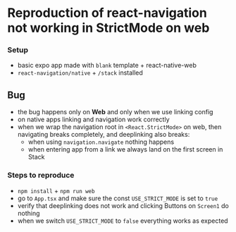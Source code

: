 # Reproduction of react-navigation not working in StrictMode on web

### Setup
 - basic expo app made with `blank` template + react-native-web 
 - `react-navigation/native` + `/stack` installed

## Bug
 - the bug happens only on **Web** and only when we use linking config
 - on native apps linking and navigation work correctly
 - when we wrap the navigation root in `<React.StrictMode>` on web, then navigating breaks completely, and deeplinking also breaks:
   - when using `navigation.navigate` nothing happens
   - when entering app from a link we always land on the first screen in Stack

### Steps to reproduce
 - `npm install` + `npm run web`
 - go to `App.tsx` and make sure the const `USE_STRICT_MODE` is set to `true`
 - verify that deeplinking does not work and clicking Buttons on `Screen1` do nothing
 - when we switch `USE_STRICT_MODE` to `false` everything works as expected